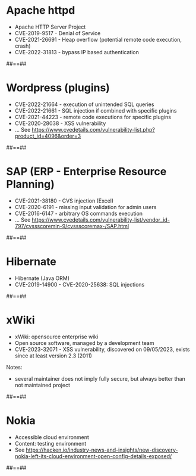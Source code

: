 # Apache httpd

- Apache HTTP Server Project
- CVE-2019-9517 - Denial of Service
- CVE-2021-26691 - Heap overflow (potential remote code execution, crash)
- CVE-2022-31813 - bypass IP based authentication
<!-- .element: class="list-fragment" -->



##==##

# Wordpress (plugins)

- CVE-2022-21664 - execution of unintended SQL queries
- CVE-2022-21661 - SQL injection if combined with specific plugins
- CVE-2021-44223 - remote code executions for specific plugins
- CVE-2020-28038 - XSS vulnerability
- ... See https://www.cvedetails.com/vulnerability-list.php?product_id=4096&order=3
<!-- .element: class="list-fragment" -->



##==##

# SAP (ERP - Enterprise Resource Planning)

- CVE-2021-38180 - CVS injection (Excel)
- CVE-2020-6191 - missing input validation for admin users
- CVE-2016-6147 - arbitrary OS commands execution
- ... See https://www.cvedetails.com/vulnerability-list/vendor_id-797/cvssscoremin-9/cvssscoremax-/SAP.html
<!-- .element: class="list-fragment" -->



##==##

# Hibernate

- Hibernate (Java ORM)
- CVE-2019-14900 - CVE-2020-25638: SQL injections
<!-- .element: class="list-fragment" -->



##==##

# xWiki

- xWiki: opensource enterprise wiki
- Open source software, managed by a development team
- CVE-2023-32071 - XSS vulnerability, discovered on 09/05/2023, exists since at least version 2.3 (2011)
<!-- .element: class="list-fragment" -->

Notes:
- several maintainer does not imply fully secure, but always better than not maintained project



##==##

# Nokia

- Accessible cloud environment
- Content: testing environment
- See https://hacken.io/industry-news-and-insights/new-discovery-nokia-left-its-cloud-environment-open-config-details-exposed/
<!-- .element: class="list-fragment" -->



##==##

